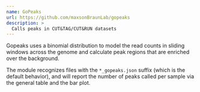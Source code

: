 ```yaml
---
name: GoPeaks
url: https://github.com/maxsonBraunLab/gopeaks
description: >
  Calls peaks in CUT&TAG/CUT&RUN datasets
---
```


Gopeaks uses a binomial distribution to model the read counts in sliding windows across
the genome and calculate peak regions that are enriched over the background.

The module recognizes files with the `*_gopeaks.json` suffix (which is the default behavior), and will report
the number of peaks called per sample via the general table and the bar plot.
